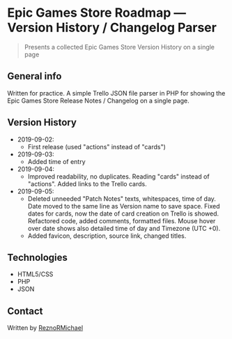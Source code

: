 # Epic Games Store Roadmap — Version History / Changelog Parser

> Presents a collected Epic Games Store Version History on a single page

## General info

Written for practice. A simple Trello JSON file parser in PHP for showing the Epic Games Store Release Notes / Changelog on a single page.

## Version History

* 2019-09-02:
  * First release (used "actions" instead of "cards")
* 2019-09-03:
  * Added time of entry
* 2019-09-04:
  * Improved readability, no duplicates. Reading "cards" instead of "actions". Added links to the Trello cards.
* 2019-09-05:
  * Deleted unneeded "Patch Notes" texts, whitespaces, time of day. Date moved to the same line as Version name to save space. Fixed dates for cards, now the date of card creation on Trello is showed. Refactored code, added comments, formatted files. Mouse hover over date shows also detailed time of day and Timezone (UTC +0).
  * Added favicon, description, source link, changed titles.

## Technologies

* HTML5/CSS
* PHP
* JSON

## Contact

Written by [ReznoRMichael](https://github.com/ReznoRMichael)
